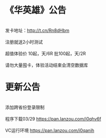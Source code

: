 # 《华英雄》公告
</br> 发卡地址：http://t.cn/Rn8dHbm </br>
</br> 注册就送2小时测试 </br>
</br> 超值体验价 10起，天/6R  批100起，天/2R</br>
</br> 请勿大量囤卡，体验活动结束会清空数据库</br>

 
# 更新公告
</br> 添加跨省份登录限制</br>
</br>程序下载03/29 https://pan.lanzou.com/i0qhv6f</br>
</br>VC运行环境 https://pan.lanzou.com/i0qanih</br>

